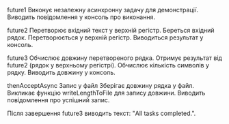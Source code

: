 future1
Виконує незалежну асинхронну задачу для демонстрації.
Виводить повідомлення у консоль про виконання.

future2
Перетворює вхідний текст у верхній регістр.
Береться вхідний рядок.
Перетворюється у верхній регістр.
Виводиться результат у консоль.

future3
Обчислює довжину перетвореного рядка.
Отримує результат від future2 (рядок у верхньому регістрі).
Обчислює кількість символів у рядку.
Виводить довжину у консоль.

thenAcceptAsync
Запис у файл
Зберігає довжину рядка у файл.
Викликає функцію writeLengthToFile для запису довжини.
Виводить повідомлення про успішний запис.

Після завершення future3 виводить текст: "All tasks completed.".

